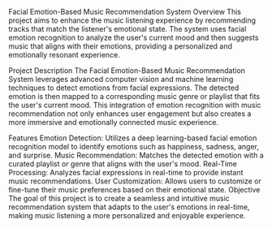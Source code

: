 Facial Emotion-Based Music Recommendation System
Overview
This project aims to enhance the music listening experience by recommending tracks that match the listener's emotional state. The system uses facial emotion recognition to analyze the user's current mood and then suggests music that aligns with their emotions, providing a personalized and emotionally resonant experience.

Project Description
The Facial Emotion-Based Music Recommendation System leverages advanced computer vision and machine learning techniques to detect emotions from facial expressions. The detected emotion is then mapped to a corresponding music genre or playlist that fits the user's current mood. This integration of emotion recognition with music recommendation not only enhances user engagement but also creates a more immersive and emotionally connected music experience.

Features
Emotion Detection: Utilizes a deep learning-based facial emotion recognition model to identify emotions such as happiness, sadness, anger, and surprise.
Music Recommendation: Matches the detected emotion with a curated playlist or genre that aligns with the user's mood.
Real-Time Processing: Analyzes facial expressions in real-time to provide instant music recommendations.
User Customization: Allows users to customize or fine-tune their music preferences based on their emotional state.
Objective
The goal of this project is to create a seamless and intuitive music recommendation system that adapts to the user's emotions in real-time, making music listening a more personalized and enjoyable experience.
